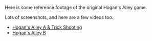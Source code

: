 Here is some reference footage of the original Hogan's Alley game.

Lots of screenshots, and here are a few videos too.

  * [Hogan's Alley A & Trick Shooting](http://www.youtube.com/watch?v=_-JWj92lk1U)
  * [Hogan's Alley B]([http://www.youtube.com/watch?v=u_EzD0FFdLk&feature=player_embedded#at=178)